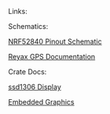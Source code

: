 Links:

Schematics:

[NRF52840 Pinout Schematic](https://nicekeyboards.com/docs/nice-nano/pinout-schematic)

[Reyax GPS Documentation](https://reyax.com//upload/products_download/download_file/RYS352A.pdf)

Crate Docs:

[ssd1306 Display](https://docs.rs/ssd1306/latest/ssd1306/)

[Embedded Graphics](https://github.com/embedded-graphics/embedded-graphics)